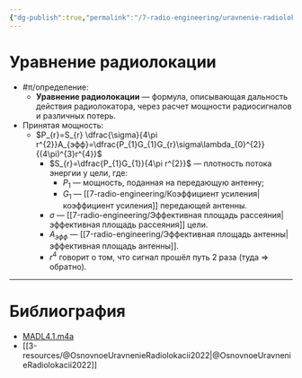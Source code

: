 ```yaml
---
{"dg-publish":true,"permalink":"/7-radio-engineering/uravnenie-radiolokaczii/","title":"Уравнение радиолокации"}
---
```



# Уравнение радиолокации

- #π/определение:
	- **Уравнение радиолокации** — формула, описывающая дальность действия радиолокатора, через расчет мощности радиосигналов и различных потерь.
- Принятая мощность:
	- $P_{r}=S_{r} \dfrac{\sigma}{4\pi r^{2}}A_{эфф}=\dfrac{P_{1}G_{1}G_{r}\sigma\lambda_{0}^{2}}{(4\pi)^{3}r^{4}}$
		- $S_{r}=\dfrac{P_{1}G_{1}}{4\pi r^{2}}$ — плотность потока энергии у цели, где:
			- $P_{1}$ — мощность, поданная на передающую антенну;
			- $G_{1}$ — [[7-radio-engineering/Коэффициент усиления\|коэффициент усиления]] передающей антенны.
		- $\sigma$ — [[7-radio-engineering/Эффективная площадь рассеяния\|эффективная площадь рассеяния]] цели.
		- $A_{эфф}$ — [[7-radio-engineering/Эффективная площадь антенны\|эффективная площадь антенны]].
		- $r^{4}$ говорит о том, что сигнал прошёл путь 2 раза (туда => обратно).

---

# Библиография

- [MADL4.1.m4a](file:///C:%5CUsers%5CMojo%5CiCloudDrive%5C_university%5CIllarionov%5Clecture-recording%5CMADL4.1.m4a)
- [[3-resources/@OsnovnoeUravnenieRadiolokacii2022\|@OsnovnoeUravnenieRadiolokacii2022]]
